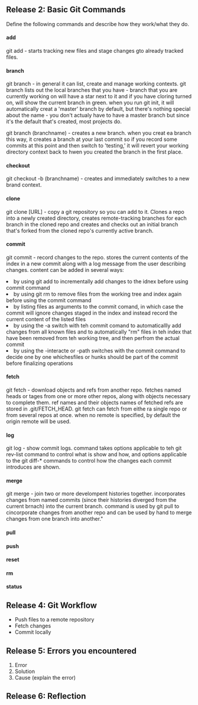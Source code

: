## Release 2: Basic Git Commands
Define the following commands and describe how they work/what they do.  


#### add
<p>git add - starts tracking new files and stage changes gto already tracked files. </p>

#### branch
<p>git branch - in general it can list, create and manage working contexts.  git branch lists out the local branches that you have - branch that you are currently working on will have a star next to it and if you have cloring turned on, will show the current branch in green.  when you run git init, it will automatically creat a 'master' branch by default, but there's nothing special about the name - you don't actualy have to have a master branch but since it's the default that's created, most projects do.</p>

<p>git branch (branchname) - creates a new branch.  when you creat ea branch this way, it creates a branch at your last commit so if you record some commits at this point and then switch to 'testing,' it will revert your working directory context back to hwen you created the branch in the first place.</p>

#### checkout
<p>git checkout -b (branchname) - creates and immediately switches to a new brand context.</p>

#### clone
<p>git clone [URL] - copy a git repository so you can add to it. Clones a repo into a newly created directory, creates remote-tracking branches for each branch in the cloned repo and creates and checks out an initial branch that's forked from the cloned repo's currently active branch. </p>

#### commit
<p>git commit - record changes to the repo.  stores the current contents of the index in a new commit along with a log message from the user describing changes.  content can be added in several ways:</p>

<li>by using git add to incrementally add changes to the idnex before using commit command</li>
<li>by using git rm to remove files from the working tree and index again before using the commit command</li>
<li>by listing files as arguments to the commit comand, in which case the commit will ignore changes staged in the index and instead record the current content of the listed files</li>
<li>by using the -a switch with teh commit comand to automaticallly add changes from all known files and to automatically "rm" files in teh index that have been removed from teh working tree, and then perfrom the actual commit</li>
<li>by using the -interacte or -path switches with the commit command to decide one by one whichesfiles or hunks should be part of the commit before finalizing operations</li>

#### fetch
<p>git fetch - download objects and refs from another repo.  fetches named heads or tages from one or more other repos, along with objects necessary to complete them.  ref names and their objects names of fetched refs are stored in .git/FETCH_HEAD.  git fetch can fetch from eithe ra single repo or from several repos at once.  when no remote is specified, by default the origin remote will be used. </p>

#### log
<div>git log - show commit logs.  command takes options applicable to teh git rev-list command to control what is show and how, and options applicable to the git diff-* commands to control how the changes each commit introduces are shown.</div>

#### merge
<div>git merge - join two or more develompent histories together.  incorporates changes from named commits (since their histories diverged from the current brnach) into the current branch.  command is used by git pull to cincorporate changes from another repo and can be used by hand to merge changes from one branch into another."</div>

#### pull
<!-- Your defnition here -->

#### push
<!-- Your defnition here -->

#### reset
<!-- Your defnition here -->

#### rm
<!-- Your defnition here -->

#### status


## Release 4: Git Workflow

- Push files to a remote repository
- Fetch changes
- Commit locally

## Release 5: Errors you encountered
1. Error
2. Solution
3. Cause (explain the error)

## Release 6: Reflection
